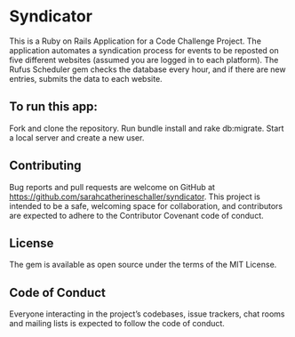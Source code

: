 # Syndicator

This is a Ruby on Rails Application for a Code Challenge Project. The application automates a syndication process for events to be reposted on five different websites (assumed you are logged in to each platform). The Rufus Scheduler gem checks the database every hour, and if there are new entries, submits the data to each website.

## To run this app:
Fork and clone the repository. Run bundle install and rake db:migrate. Start a local server and create a new user.

## Contributing

Bug reports and pull requests are welcome on GitHub at https://github.com/sarahcatherineschaller/syndicator. This project is intended to be a safe, welcoming space for collaboration, and contributors are expected to adhere to the Contributor Covenant code of conduct.

## License

The gem is available as open source under the terms of the MIT License.

## Code of Conduct

Everyone interacting in the project’s codebases, issue trackers, chat rooms and mailing lists is expected to follow the code of conduct.
